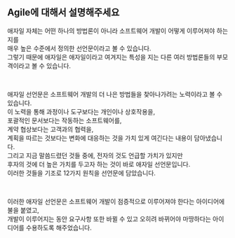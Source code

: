 ## Agile에 대해서 설명해주세요

애자일 자체는 어떤 하나의 방법론이 아니라 소프트웨어 개발이 어떻게 이루어져야 하는지를  
매우 높은 수준에서 정의한 선언문이라고 볼 수 있습니다.  
그렇기 때문에 애자일은 애자일이라고 여겨지는 특성을 지는 다른 여러 방법론들의 부모격이라고 볼 수 있습니다.

<br>

애자일 선언문은 소프트웨어 개발의 더 나은 방법들을 찾아나가려는 노력이라고 볼 수 있습니다.  
이 노력을 통해 과정이나 도구보다는 개인이나 상호작용을,  
포괄적인 문서보다는 작동하는 소프트웨어를,  
계약 협상보다는 고객과의 협력을,  
계획을 따르는 것보다는 변화에 대응하는 것을 가치 있게 여긴다는 내용이 담아냈습니다.  
그리고 지금 말씀드렸던 것들 중에, 전자의 것도 언급할 가치가 있지만  
후자의 것에 더 높은 가치를 두고자 하는 것이 바로 애자일 선언문입니다.  
이러한 것들을 기조로 12가지 원칙을 선언문에 담았습니다.

<br>

이러한 애자일 선언문은 소프트웨어 개발이 점증적으로 이루어져야 한다는 아이디어에 불을 붙였고,  
개발이 이루어지는 동안 요구사항 또한 바뀔 수 있고 오히려 바뀌어야 마땅하다는 아이디어를 수용하도록 해주었습니다.
